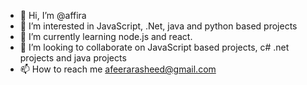- 👋 Hi, I’m @affira
- 👀 I’m interested in JavaScript, .Net, java and python based projects 
- 🌱 I’m currently learning node.js and react.
- 💞️ I’m looking to collaborate on JavaScript based projects, c# .net projects and java projects
- 📫 How to reach me afeerarasheed@gmail.com


